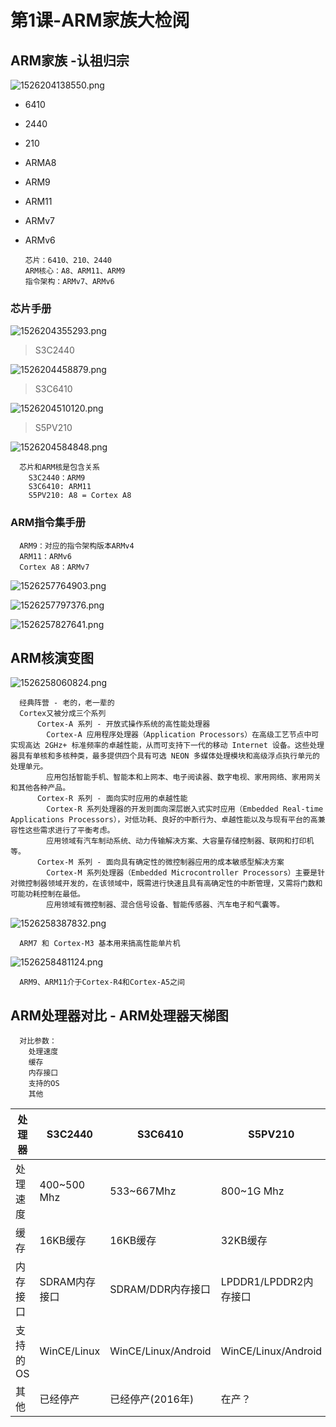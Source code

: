 # 第1课-ARM家族大检阅

## ARM家族 -认祖归宗

![1526204138550.png](image/1526204138550.png)

* 6410
* 2440
* 210
* ARMA8
* ARM9
* ARM11
* ARMv7
* ARMv6

      芯片：6410、210、2440
      ARM核心：A8、ARM11、ARM9
      指令架构：ARMv7、ARMv6

### 芯片手册

![1526204355293.png](image/1526204355293.png)

> S3C2440

![1526204458879.png](image/1526204458879.png)

> S3C6410

![1526204510120.png](image/1526204510120.png)

> S5PV210

![1526204584848.png](image/1526204584848.png)

      芯片和ARM核是包含关系
        S3C2440：ARM9
        S3C6410: ARM11
        S5PV210: A8 = Cortex A8

### ARM指令集手册

      ARM9：对应的指令架构版本ARMv4
      ARM11：ARMv6
      Cortex A8：ARMv7

![1526257764903.png](image/1526257764903.png)

![1526257797376.png](image/1526257797376.png)

![1526257827641.png](image/1526257827641.png)

## ARM核演变图

![1526258060824.png](image/1526258060824.png)

      经典阵营 - 老的，老一辈的
      Cortex又被分成三个系列
          Cortex-A 系列 - 开放式操作系统的高性能处理器
            Cortex-A 应用程序处理器（Application Processors）在高级工艺节点中可实现高达 2GHz+ 标准频率的卓越性能，从而可支持下一代的移动 Internet 设备。这些处理器具有单核和多核种类，最多提供四个具有可选 NEON 多媒体处理模块和高级浮点执行单元的处理单元。
            应用包括智能手机、智能本和上网本、电子阅读器、数字电视、家用网络、家用网关和其他各种产品。
          Cortex-R 系列 - 面向实时应用的卓越性能
            Cortex-R 系列处理器的开发则面向深层嵌入式实时应用（Embedded Real-time  Applications Processors），对低功耗、良好的中断行为、卓越性能以及与现有平台的高兼容性这些需求进行了平衡考虑。
            应用领域有汽车制动系统、动力传输解决方案、大容量存储控制器、联网和打印机等。
          Cortex-M 系列 - 面向具有确定性的微控制器应用的成本敏感型解决方案
            Cortex-M 系列处理器（Embedded Microcontroller Processors）主要是针对微控制器领域开发的，在该领域中，既需进行快速且具有高确定性的中断管理，又需将门数和可能功耗控制在最低。
            应用领域有微控制器、混合信号设备、智能传感器、汽车电子和气囊等。


![1526258387832.png](image/1526258387832.png)

      ARM7 和 Cortex-M3 基本用来搞高性能单片机

![1526258481124.png](image/1526258481124.png)

      ARM9、ARM11介于Cortex-R4和Cortex-A5之间

## ARM处理器对比 - ARM处理器天梯图

      对比参数：
        处理速度
        缓存
        内存接口
        支持的OS
        其他

| 处理器 |    S3C2440   | S3C6410       |    S5PV210    |
| ------------- |------------- | ------------- | ------------- |
| 处理速度| 400~500 Mhz  | 533~667Mhz    |  800~1G Mhz   |
| 缓存| 16KB缓存      |16KB缓存       | 32KB缓存      |
| 内存接口| SDRAM内存接口 | SDRAM/DDR内存接口  | LPDDR1/LPDDR2内存接口 |
| 支持的OS| WinCE/Linux | WinCE/Linux/Android | WinCE/Linux/Android |
| 其他| 已经停产| 已经停产(2016年)| 在产？|
